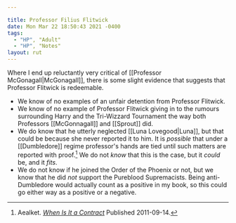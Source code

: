 ```yaml
---

title: Professor Filius Flitwick
date: Mon Mar 22 18:50:43 2021 -0400
tags:
  - "HP", "Adult"
  - "HP", "Notes"
layout: rut
---
```



Where I end up reluctantly very critical of [[Professor
McGonagall|McGonagall]], there is some slight evidence that suggests that
Professor Flitwick is redeemable. 

* We know of no examples of an unfair detention from Professor Flitwick.
* We know of no example of Professor Flitwick giving in to the rumours
  surrounding Harry and the Tri-Wizzard Tournament the way both Professors
  [[McGonnagall]] and [[Sprout]] did. 
* We do know that he utterly neglected [[Luna Lovegood|Luna]], but that could
  be because she never reported it to him. It is *possible* that under a
  [[Dumbledore]] regime professor's hands are tied until such matters are
  reported with proof.[^20210322-3] We do not *know* that this is the case, but
  it *could* be, and it *fits*. 
* We do not know if he joined the Order of the Phoenix or not, but we know that
  he did *not* support the Pureblood Supremacists.  Being anti-Dumbledore would
  actually count as a positive in my book, so this could go either way as a
  positive or a negative.

[^20210322-3]: Aealket.
    _[When Is It a Contract](https://www.fanfiction.net/s/7382549)_ Published 2011-09-14. 


